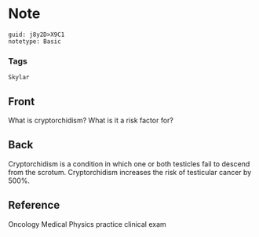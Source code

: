 # Note
```
guid: j8y2D>X9C1
notetype: Basic
```

### Tags
```
Skylar
```

## Front
What is cryptorchidism? What is it a risk factor for?

## Back
Cryptorchidism is a condition in which one or both testicles fail to descend from the scrotum. Cryptorchidism increases the risk of testicular cancer by 500%.

## Reference
Oncology Medical Physics practice clinical exam
